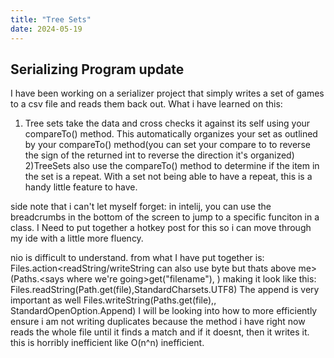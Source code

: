 ```yaml
---
title: "Tree Sets"
date: 2024-05-19
---
```


## Serializing Program update

I have been working on a serializer project that simply writes a set of games to a csv file and reads them back out. What i have learned on this:

1) Tree sets take the data and cross checks it against its self using your compareTo() method. This automatically organizes your set as outlined by your compareTo() method(you can set your compare to to reverse the sign of the returned int to reverse the direction it's organized)
2)TreeSets also use the compareTo() method to determine if the item in the set is a repeat. With a set not being able to have a repeat, this is a handy little feature to have. 

side note that i can't let myself forget: in intelij, you can use the breadcrumbs in the bottom of the screen to jump to a specific funciton in a class. I Need to put together a hotkey post for this so i can move through my ide with a little more fluency. 

nio is difficult to understand. from what I have put together is:
Files.<says your going to do something with nio>action<readString/writeString can also use byte but thats above me>(Paths.<says where we're going>get("filename")<fetches the file>, <designation for how to read it>)
making it look like this:
Files.readString(Path.get(file),StandardCharsets.UTF8)
The append is very important as well
Files.writeString(Paths.get(file),<What youre writing>, StandardOpenOption.Append)
I will be looking into how to more efficiently ensure i am not writing duplicates because the method i have right now reads the whole file until it finds a match and if it doesnt, then it writes it. this is horribly inefficient like O(n^n) inefficient. 
